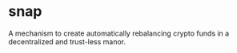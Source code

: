 # snap
A mechanism to create automatically rebalancing crypto funds in a decentralized and trust-less manor.
